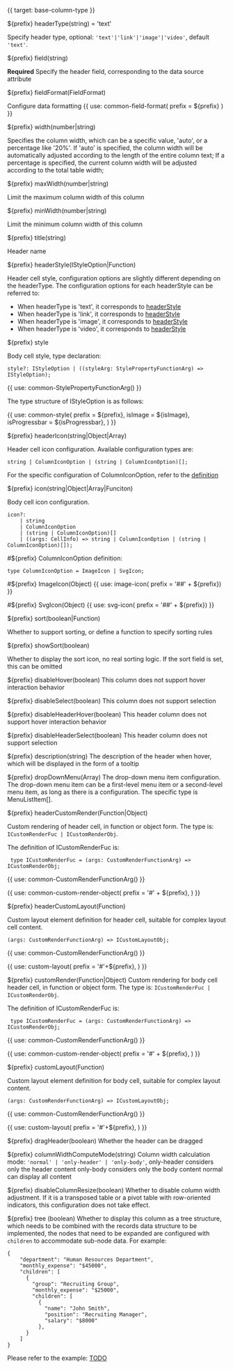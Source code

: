 {{ target: base-column-type }}

${prefix} headerType(string) = 'text'

Specify header type, optional: `'text'|'link'|'image'|'video'`, default `'text'`.

${prefix} field(string)

**Required** Specify the header field, corresponding to the data source attribute

${prefix} fieldFormat(FieldFormat)

Configure data formatting
{{ use: common-field-format(
  prefix = ${prefix}
  ) }}

${prefix} width(number|string)

Specifies the column width, which can be a specific value, 'auto', or a percentage like '20%'.
If 'auto' is specified, the column width will be automatically adjusted according to the length of the entire column text;
If a percentage is specified, the current column width will be adjusted according to the total table width;

${prefix} maxWidth(number|string)

Limit the maximum column width of this column

${prefix} minWidth(number|string)

Limit the minimum column width of this column

${prefix} title(string)

Header name

${prefix} headerStyle(IStyleOption|Function)

Header cell style, configuration options are slightly different depending on the headerType. The configuration options for each headerStyle can be referred to:

- When headerType is 'text', it corresponds to [headerStyle](../option/PivotTable-columns-text#headerStyle.bgColor)
- When headerType is 'link', it corresponds to [headerStyle](../option/PivotTable-columns-link#headerStyle.bgColor)
- When headerType is 'image', it corresponds to [headerStyle](../option/PivotTable-columns-image#headerStyle.bgColor)
- When headerType is 'video', it corresponds to [headerStyle](../option/PivotTable-columns-image#headerStyle.bgColor)

${prefix} style

Body cell style, type declaration:
```
style?: IStyleOption | ((styleArg: StylePropertyFunctionArg) => IStyleOption);
```
{{ use: common-StylePropertyFunctionArg() }}

The type structure of IStyleOption is as follows:

{{ use: common-style(
  prefix = ${prefix},
  isImage = ${isImage},
  isProgressbar = ${isProgressbar},
) }}

${prefix} headerIcon(string|Object|Array)

Header cell icon configuration. Available configuration types are:

```
string | ColumnIconOption | (string | ColumnIconOption)[];
```
For the specific configuration of ColumnIconOption, refer to the [definition](/zh/option.html#ListTable-columns-text.icon.ColumnIconOption定义：)

${prefix} icon(string|Object|Array|Funciton)

Body cell icon configuration.

```
icon?:
    | string
    | ColumnIconOption
    | (string | ColumnIconOption)[]
    | ((args: CellInfo) => string | ColumnIconOption | (string | ColumnIconOption)[]);
```

#${prefix} ColumnIconOption definition:
```
type ColumnIconOption = ImageIcon | SvgIcon;
```
#${prefix} ImageIcon(Object)
{{ use: image-icon(  prefix = '##' + ${prefix}) }}

#${prefix} SvgIcon(Object)
{{ use: svg-icon(  prefix = '##' + ${prefix}) }}

${prefix} sort(boolean|Function)

Whether to support sorting, or define a function to specify sorting rules

${prefix} showSort(boolean)

Whether to display the sort icon, no real sorting logic. If the sort field is set, this can be omitted

${prefix} disableHover(boolean)
This column does not support hover interaction behavior

${prefix} disableSelect(boolean)
This column does not support selection

${prefix} disableHeaderHover(boolean)
This header column does not support hover interaction behavior

${prefix} disableHeaderSelect(boolean)
This header column does not support selection

${prefix} description(string)
The description of the header when hover, which will be displayed in the form of a tooltip

${prefix} dropDownMenu(Array)
The drop-down menu item configuration. The drop-down menu item can be a first-level menu item or a second-level menu item, as long as there is a configuration. The specific type is MenuListItem[].

${prefix} headerCustomRender(Function|Object)

Custom rendering of header cell, in function or object form. The type is: `ICustomRenderFuc | ICustomRenderObj`.

The definition of ICustomRenderFuc is:
```
 type ICustomRenderFuc = (args: CustomRenderFunctionArg) => ICustomRenderObj;
```

{{ use: common-CustomRenderFunctionArg() }}

{{ use: common-custom-render-object(
  prefix = '#' + ${prefix},
) }}


${prefix} headerCustomLayout(Function)

Custom layout element definition for header cell, suitable for complex layout cell content.

```
(args: CustomRenderFunctionArg) => ICustomLayoutObj;
```
{{ use: common-CustomRenderFunctionArg() }}

{{ use: custom-layout(
    prefix =  '#'+${prefix},
) }}

${prefix} customRender(Function|Object)
Custom rendering for body cell header cell, in function or object form. The type is: `ICustomRenderFuc | ICustomRenderObj`.

The definition of ICustomRenderFuc is:
```
 type ICustomRenderFuc = (args: CustomRenderFunctionArg) => ICustomRenderObj;
```
{{ use: common-CustomRenderFunctionArg() }}

{{ use: common-custom-render-object(
  prefix = '#' + ${prefix},
) }}


${prefix} customLayout(Function)

Custom layout element definition for body cell, suitable for complex layout content.

```
(args: CustomRenderFunctionArg) => ICustomLayoutObj;
```
{{ use: common-CustomRenderFunctionArg() }}

{{ use: custom-layout(
    prefix =  '#'+${prefix},
) }}

${prefix} dragHeader(boolean)
Whether the header can be dragged

${prefix} columnWidthComputeMode(string)
Column width calculation mode: `'normal' | 'only-header' | 'only-body'`, only-header considers only the header content only-body considers only the body content normal can display all content

${prefix} disableColumnResize(boolean)
Whether to disable column width adjustment. If it is a transposed table or a pivot table with row-oriented indicators, this configuration does not take effect.

${prefix} tree (boolean)
Whether to display this column as a tree structure, which needs to be combined with the records data structure to be implemented, the nodes that need to be expanded are configured with `children` to accommodate sub-node data. For example:
```
{
    "department": "Human Resources Department",
    "monthly_expense": "$45000",
    "children": [
      {
        "group": "Recruiting Group",
        "monthly_expense": "$25000",
        "children": [
          {
            "name": "John Smith",
            "position": "Recruiting Manager",
            "salary": "$8000"
          },
      }
    ]
}
```
Please refer to the example: [TODO](https://github.com/VisActor/VTable/pull/291)